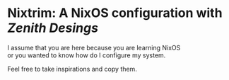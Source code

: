 # Nixtrim: A NixOS configuration with *Zenith Desings*  

I assume that you are here because you are learning NixOS  
or you wanted to know how do I configure my system.  

Feel free to take inspirations and copy them.
